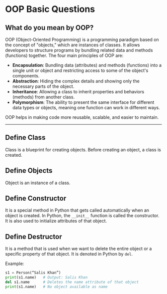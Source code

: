 # OOP Basic Questions

## What do you mean by OOP?

OOP (Object-Oriented Programming) is a programming paradigm based on the concept of "objects," which are instances of classes. It allows developers to structure programs by bundling related data and methods (functions) together. The four main principles of OOP are:
- **Encapsulation**: Bundling data (attributes) and methods (functions) into a single unit or object and restricting access to some of the object's components.
- **Abstraction**: Hiding the complex details and showing only the necessary parts of the object.
- **Inheritance**: Allowing a class to inherit properties and behaviors (methods) from another class.
- **Polymorphism**: The ability to present the same interface for different data types or objects, meaning one function can work in different ways.

OOP helps in making code more reusable, scalable, and easier to maintain.

---

## Define Class
Class is a blueprint for creating objects. Before creating an object, a class is created.

## Define Objects
Object is an instance of a class.

## Define Constructor
It is a special method in Python that gets called automatically when an object is created. In Python, the `__init__` function is called the constructor. It is also used to initialize attributes of that object.

## Define Destructor
It is a method that is used when we want to delete the entire object or a specific property of that object. It is denoted in Python by `del`.

Example:
```python
s1 = Person(“Salis Khan”)
print(s1.name)   # Output: Salis Khan
del s1.name      # Deletes the name attribute of that object
print(s1.name)   # No object available as name
